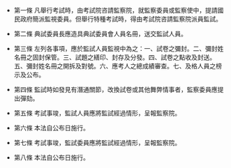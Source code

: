 * 第一條 凡舉行考試時，由考試院咨請監察院，就監察委員或監察使中，提請國民政府簡派監視委員。但舉行特種考試時，得由考試院咨請監察院派員監試。

* 第二條 典試委員長應造具典試委員會人員名冊，送交監試人員。

* 第三條 左列各事項，應於監試人員監視中為之：一、試卷之彌封。二、彌封姓名冊之固封保管。三、試題之繕印、封存及分發。四、試卷之點收及封送。五、彌封姓名冊之開拆及對號。六、應考人之總成績審查。七、及格人員之榜示及公布。

* 第四條 監試時如發見有潛通關節，改換試卷或其他舞弊情事者，監察委員應提出彈劾。

* 第五條 考試事竣，監試人員應將監試經過情形，呈報監察院。

* 第六條 本法自公布日施行。

* 第七條 考試事竣，監試委員應將監試經過情形，呈報監察院。

* 第八條 本法自公布日施行。

